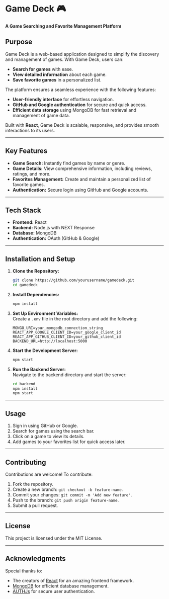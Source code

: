 
# Game Deck 🎮  
**A Game Searching and Favorite Management Platform**  

## Purpose  
Game Deck is a web-based application designed to simplify the discovery and management of games. With Game Deck, users can:  
- **Search for games** with ease.  
- **View detailed information** about each game.  
- **Save favorite games** in a personalized list.  

The platform ensures a seamless experience with the following features:  
- **User-friendly interface** for effortless navigation.  
- **GitHub and Google authentication** for secure and quick access.  
- **Efficient data storage** using MongoDB for fast retrieval and management of game data.  

Built with **React**, Game Deck is scalable, responsive, and provides smooth interactions to its users.  

---

## Key Features  
- **Game Search:** Instantly find games by name or genre.  
- **Game Details:** View comprehensive information, including reviews, ratings, and more.  
- **Favorites Management:** Create and maintain a personalized list of favorite games.  
- **Authentication:** Secure login using GitHub and Google accounts.  

---

## Tech Stack  
- **Frontend:** React  
- **Backend:** Node.js with NEXT Response  
- **Database:** MongoDB  
- **Authentication:** OAuth (GitHub & Google)  

---

## Installation and Setup  

1. **Clone the Repository:**  
   ```bash
   git clone https://github.com/yourusername/gamedeck.git
   cd gamedeck
   ```

2. **Install Dependencies:**  
   ```bash
   npm install
   ```

3. **Set Up Environment Variables:**  
   Create a `.env` file in the root directory and add the following:  
   ```env
   MONGO_URI=your_mongodb_connection_string
   REACT_APP_GOOGLE_CLIENT_ID=your_google_client_id
   REACT_APP_GITHUB_CLIENT_ID=your_github_client_id
   BACKEND_URL=http://localhost:5000
   ```

4. **Start the Development Server:**  
   ```bash
   npm start
   ```

5. **Run the Backend Server:**  
   Navigate to the backend directory and start the server:  
   ```bash
   cd backend
   npm install
   npm start
   ```

---

## Usage  
1. Sign in using GitHub or Google.  
2. Search for games using the search bar.  
3. Click on a game to view its details.  
4. Add games to your favorites list for quick access later.  

---

## Contributing  
Contributions are welcome! To contribute:  
1. Fork the repository.  
2. Create a new branch: `git checkout -b feature-name`.  
3. Commit your changes: `git commit -m 'Add new feature'`.  
4. Push to the branch: `git push origin feature-name`.  
5. Submit a pull request.  

---

## License  
This project is licensed under the MIT License.  

---

## Acknowledgments  
Special thanks to:  
- The creators of [React](https://reactjs.org/) for an amazing frontend framework.  
- [MongoDB](https://www.mongodb.com/) for efficient database management.  
- [AUTHJs](https://authjs.dev/) for secure user authentication.  
```  
 
